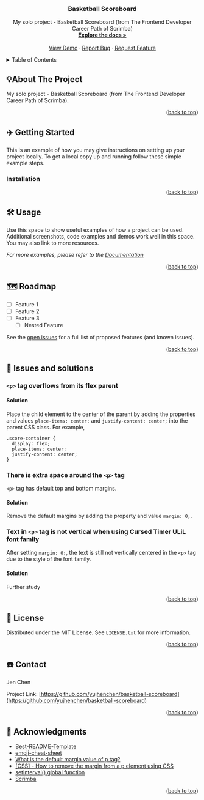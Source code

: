 <a name="readme-top"></a>
<!--
*** Thanks for checking out the Best-README-Template. If you have a suggestion
*** that would make this better, please fork the repo and create a pull request
*** or simply open an issue with the tag "enhancement".
*** Don't forget to give the project a star!
*** Thanks again! Now go create something AMAZING! :D
-->



<!-- PROJECT SHIELDS -->
<!--
*** I'm using markdown "reference style" links for readability.
*** Reference links are enclosed in brackets [ ] instead of parentheses ( ).
*** See the bottom of this document for the declaration of the reference variables
*** for contributors-url, forks-url, etc. This is an optional, concise syntax you may use.
*** https://www.markdownguide.org/basic-syntax/#reference-style-links
-->
<!-- [![Contributors][contributors-shield]][contributors-url]
[![Forks][forks-shield]][forks-url]
[![Stargazers][stars-shield]][stars-url]
[![Issues][issues-shield]][issues-url]
[![MIT License][license-shield]][license-url]
[![LinkedIn][linkedin-shield]][linkedin-url] -->



<!-- PROJECT LOGO -->
<br />
<div align="center">
  <!-- <a href="https://github.com/yujhenchen/basketball-scoreboard">
    <img src="images/logo.png" alt="Logo" width="80" height="80">
  </a> -->

<h3 align="center">Basketball Scoreboard</h3>

  <p align="center">
    My solo project - Basketball Scoreboard (from The Frontend Developer Career Path of Scrimba)
    <br />
    <a href="https://github.com/yujhenchen/basketball-scoreboard"><strong>Explore the docs »</strong></a>
    <br />
    <br />
    <a href="https://github.com/yujhenchen/basketball-scoreboard">View Demo</a>
    ·
    <a href="https://github.com/yujhenchen/basketball-scoreboard/issues">Report Bug</a>
    ·
    <a href="https://github.com/yujhenchen/basketball-scoreboard/issues">Request Feature</a>
  </p>
</div>



<!-- TABLE OF CONTENTS -->
<details>
  <summary>Table of Contents</summary>
  <ol>
    <li>
      <a href="#about-the-project">About The Project</a>
      <ul>
        <li><a href="#built-with">Built With</a></li>
      </ul>
    </li>
    <li>
      <a href="#getting-started">Getting Started</a>
      <ul>
        <li><a href="#prerequisites">Prerequisites</a></li>
        <li><a href="#installation">Installation</a></li>
      </ul>
    </li>
    <li><a href="#usage">Usage</a></li>
    <li><a href="#roadmap">Roadmap</a></li>
    <!-- <li><a href="#contributing">Contributing</a></li> -->
    <li><a href="#roadmap">Issues and solutions</a></li>
    <li><a href="#license">License</a></li>
    <li><a href="#contact">Contact</a></li>
    <li><a href="#acknowledgments">Acknowledgments</a></li>
  </ol>
</details>



<!-- ABOUT THE PROJECT -->
## 💡About The Project

<!-- [![Product Name Screen Shot][product-screenshot]](https://example.com) -->

<!-- Here's a blank template to get started: To avoid retyping too much info. Do a search and replace with your text editor for the following: `github_username`, `basketball-scoreboard`, `twitter_handle`, `linkedin_username`, `email_client`, `email`, `project_title`, `project_description` -->
My solo project - Basketball Scoreboard (from The Frontend Developer Career Path of Scrimba).

<p align="right">(<a href="#readme-top">back to top</a>)</p>


<!-- 
### Built With

* [![Next][Next.js]][Next-url]
* [![React][React.js]][React-url]
* [![Vue][Vue.js]][Vue-url]
* [![Angular][Angular.io]][Angular-url]
* [![Svelte][Svelte.dev]][Svelte-url]
* [![Laravel][Laravel.com]][Laravel-url]
* [![Bootstrap][Bootstrap.com]][Bootstrap-url]
* [![JQuery][JQuery.com]][JQuery-url]

<p align="right">(<a href="#readme-top">back to top</a>)</p> -->



<!-- GETTING STARTED -->
## ✈️ Getting Started

This is an example of how you may give instructions on setting up your project locally.
To get a local copy up and running follow these simple example steps.

<!-- ### Prerequisites

This is an example of how to list things you need to use the software and how to install them.
* npm
  ```sh
  npm install npm@latest -g
  ``` -->

### Installation
<!-- 
1. Get a free API Key at [https://example.com](https://example.com)
2. Clone the repo
   ```sh
   git clone https://github.com/yujhenchen/basketball-scoreboard.git
   ```
3. Install NPM packages
   ```sh
   npm install
   ```
4. Enter your API in `config.js`
   ```js
   const API_KEY = 'ENTER YOUR API';
   ``` -->

<p align="right">(<a href="#readme-top">back to top</a>)</p>



<!-- USAGE EXAMPLES -->
## 🛠️ Usage

Use this space to show useful examples of how a project can be used. Additional screenshots, code examples and demos work well in this space. You may also link to more resources.

_For more examples, please refer to the [Documentation](https://example.com)_

<p align="right">(<a href="#readme-top">back to top</a>)</p>



<!-- ROADMAP -->
## 🗺️ Roadmap

- [ ] Feature 1
- [ ] Feature 2
- [ ] Feature 3
    - [ ] Nested Feature

See the [open issues](https://github.com/yujhenchen/basketball-scoreboard/issues) for a full list of proposed features (and known issues).

<p align="right">(<a href="#readme-top">back to top</a>)</p>



<!-- ISSUES AND SOLUTIONS -->
## 🧭 Issues and solutions

### `<p>` tag overflows from its flex parent

#### Solution
Place the child element to the center of the parent by adding the properties and values `place-items: center;` and  `justify-content: center;` into the parent CSS class.
For example,
```
.score-container {
  display: flex;
  place-items: center;
  justify-content: center;
}

```


### There is extra space around the `<p>` tag
`<p>` tag has default top and bottom margins.

#### Solution
Remove the default margins by adding the property and value `margin: 0;`.


### Text in `<p>` tag is not vertical when using **Cursed Timer ULiL** font family
After setting `margin: 0;`, the text is still not vertically centered in the `<p>` tag due to the style of the font family.

#### Solution
Further study


<p align="right">(<a href="#readme-top">back to top</a>)</p>



<!-- CONTRIBUTING -->
<!-- ## Contributing

Contributions are what make the open source community such an amazing place to learn, inspire, and create. Any contributions you make are **greatly appreciated**.

If you have a suggestion that would make this better, please fork the repo and create a pull request. You can also simply open an issue with the tag "enhancement".
Don't forget to give the project a star! Thanks again!

1. Fork the Project
2. Create your Feature Branch (`git checkout -b feature/AmazingFeature`)
3. Commit your Changes (`git commit -m 'Add some AmazingFeature'`)
4. Push to the Branch (`git push origin feature/AmazingFeature`)
5. Open a Pull Request

<p align="right">(<a href="#readme-top">back to top</a>)</p> -->



<!-- LICENSE -->
## 🌱 License

Distributed under the MIT License. See `LICENSE.txt` for more information.

<p align="right">(<a href="#readme-top">back to top</a>)</p>



<!-- CONTACT -->
## ☎️ Contact

<!-- Jen Chen - [@twitter_handle](https://twitter.com/twitter_handle) - email@email_client.com -->
Jen Chen

Project Link: [https://github.com/yujhenchen/basketball-scoreboard](https://github.com/yujhenchen/basketball-scoreboard)

<p align="right">(<a href="#readme-top">back to top</a>)</p>



<!-- ACKNOWLEDGMENTS -->
## 👏 Acknowledgments

* [Best-README-Template](https://github.com/othneildrew/Best-README-Template)
* [emoji-cheat-sheet](https://github.com/ikatyang/emoji-cheat-sheet/tree/master)
* [What is the default margin value of p tag?](https://stackoverflow.com/questions/20850594/what-is-the-default-margin-value-of-p-tag)
* [[CSS] - How to remove the margin from a p element using CSS](https://www.shecodes.io/athena/44275-how-to-remove-the-margin-from-a-p-element-using-css)
* [setInterval() global function](https://developer.mozilla.org/en-US/docs/Web/API/setInterval)
* [Scrimba](https://scrimba.com/)

<p align="right">(<a href="#readme-top">back to top</a>)</p>



<!-- MARKDOWN LINKS & IMAGES -->
<!-- https://www.markdownguide.org/basic-syntax/#reference-style-links -->
[contributors-shield]: https://img.shields.io/github/contributors/yujhenchen/basketball-scoreboard.svg?style=for-the-badge
[contributors-url]: https://github.com/yujhenchen/basketball-scoreboard/graphs/contributors
[forks-shield]: https://img.shields.io/github/forks/yujhenchen/basketball-scoreboard.svg?style=for-the-badge
[forks-url]: https://github.com/yujhenchen/basketball-scoreboard/network/members
[stars-shield]: https://img.shields.io/github/stars/yujhenchen/basketball-scoreboard.svg?style=for-the-badge
[stars-url]: https://github.com/yujhenchen/basketball-scoreboard/stargazers
[issues-shield]: https://img.shields.io/github/issues/yujhenchen/basketball-scoreboard.svg?style=for-the-badge
[issues-url]: https://github.com/yujhenchen/basketball-scoreboard/issues
[license-shield]: https://img.shields.io/github/license/yujhenchen/basketball-scoreboard.svg?style=for-the-badge
[license-url]: https://github.com/yujhenchen/basketball-scoreboard/blob/master/LICENSE.txt
[linkedin-shield]: https://img.shields.io/badge/-LinkedIn-black.svg?style=for-the-badge&logo=linkedin&colorB=555
[linkedin-url]: https://linkedin.com/in/linkedin_username
[product-screenshot]: images/screenshot.png
[Next.js]: https://img.shields.io/badge/next.js-000000?style=for-the-badge&logo=nextdotjs&logoColor=white
[Next-url]: https://nextjs.org/
[React.js]: https://img.shields.io/badge/React-20232A?style=for-the-badge&logo=react&logoColor=61DAFB
[React-url]: https://reactjs.org/
[Vue.js]: https://img.shields.io/badge/Vue.js-35495E?style=for-the-badge&logo=vuedotjs&logoColor=4FC08D
[Vue-url]: https://vuejs.org/
[Angular.io]: https://img.shields.io/badge/Angular-DD0031?style=for-the-badge&logo=angular&logoColor=white
[Angular-url]: https://angular.io/
[Svelte.dev]: https://img.shields.io/badge/Svelte-4A4A55?style=for-the-badge&logo=svelte&logoColor=FF3E00
[Svelte-url]: https://svelte.dev/
[Laravel.com]: https://img.shields.io/badge/Laravel-FF2D20?style=for-the-badge&logo=laravel&logoColor=white
[Laravel-url]: https://laravel.com
[Bootstrap.com]: https://img.shields.io/badge/Bootstrap-563D7C?style=for-the-badge&logo=bootstrap&logoColor=white
[Bootstrap-url]: https://getbootstrap.com
[JQuery.com]: https://img.shields.io/badge/jQuery-0769AD?style=for-the-badge&logo=jquery&logoColor=white
[JQuery-url]: https://jquery.com 
[JavaScript]: https://img.shields.io/badge/logo-javascript-blue?logo=javascript
